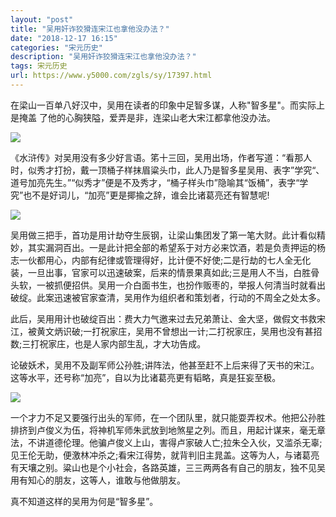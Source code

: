 ```yaml
---
layout: "post"
title: "吴用奸诈狡猾连宋江也拿他没办法？"
date: "2018-12-17 16:15"
categories: "宋元历史"
description: "吴用奸诈狡猾连宋江也拿他没办法？"
tags: 宋元历史
url: https://www.y5000.com/zgls/sy/17397.html
---
```






在梁山一百单八好汉中，吴用在读者的印象中足智多谋，人称"智多星"。而实际上是掩盖 了他的心胸狭隘，爱弄是非，连梁山老大宋江都拿他没办法。

![](https://img.y5000.com/uploads/allimg/170317/143621JB-0.jpg)

《水浒传》对吴用没有多少好言语。笫十三回，吴用出场，作者写道：“看那人时，似秀才打扮，戴一顶桶子样抹眉粱头巾，此人乃是智多星吴用、表字”学究“、道号加亮先生。”“似秀才”便是不及秀才，“桶子样头巾”隐喻其“饭桶”，表字“学究”也不是好词儿，“加亮”更是揶揄之辞，谁会比诸葛亮还有智慧呢!

![](https://img.y5000.com/uploads/allimg/170317/1436215213-1.jpg)

吴用做三把手，首功是用计劫夺生辰钢，让梁山集团发了第一笔大财。此计看似精妙，其实漏洞百出。一是此计把全部的希望系于对方必来饮酒，若是负责押运的杨志一伙都用心，内部有纪律或管理得好，比计便不好使;二是行劫的七人全无化装，一旦出事，官家可以迅速破案，后来的情景果真如此;三是用人不当，白胜骨头软，一被抓便招供。吴用一介白面书生，也扮作贩枣的，举报人何清当时就看出破绽。此案迅速被官家查清，吴用作为组织者和策划者，行动的不周全之处太多。

此后，吴用用计也破绽百出：费大力气邀来过去兄弟萧让、金大坚，做假文书救宋江，被黄文炳识破;一打祝家庄，吴用不曾想出一计;二打祝家庄，吴用也没有甚招数;三打祝家庄，也是人家内部生乱，才大功告成。

论破妖术，吴用不及副军师公孙胜;讲阵法，他甚至赶不上后来得了天书的宋江。这等水平，还号称“加亮”，自以为比诸葛亮更有韬略，真是狂妄至极。

![](https://img.y5000.com/uploads/allimg/170317/1436212326-2.jpg)

一个才力不足又要强行出头的军师，在一个团队里，就只能耍弄权术。他把公孙胜排挤到卢俊义为伍，将神机军师朱武放到地煞星之列。而且，用起计谋来，毫无章法，不讲道德伦理。他骗卢俊义上山，害得卢家破人亡;拉朱仝入伙，又滥杀无辜;见王伦无助，便激林冲杀之;看宋江得势，就背判旧主晁盖。这等为人，与诸葛亮有天壤之别。粱山也是个小社会，各路英雄，三三两两各有自己的朋友，独不见吴用有知心的朋友，这等人，谁敢与他做朋友。

真不知道这样的吴用为何是“智多星”。
